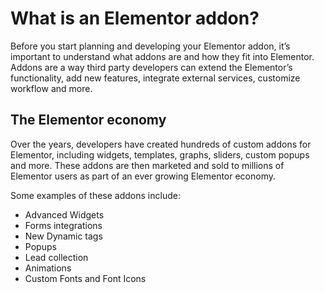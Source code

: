 # What is an Elementor addon?

Before you start planning and developing your Elementor addon, it’s important to understand what addons are and how they fit into Elementor. Addons are a way third party developers can extend the Elementor’s functionality, add new features, integrate external services, customize workflow and more.  

## The Elementor economy

Over the years, developers have created hundreds of custom addons for Elementor, including widgets, templates, graphs, sliders, custom popups and more.  These addons are then marketed and sold to millions of Elementor users as part of an ever growing Elementor economy.

Some examples of these addons include:

* Advanced Widgets
* Forms integrations
* New Dynamic tags
* Popups
* Lead collection
* Animations
* Custom Fonts and Font Icons
